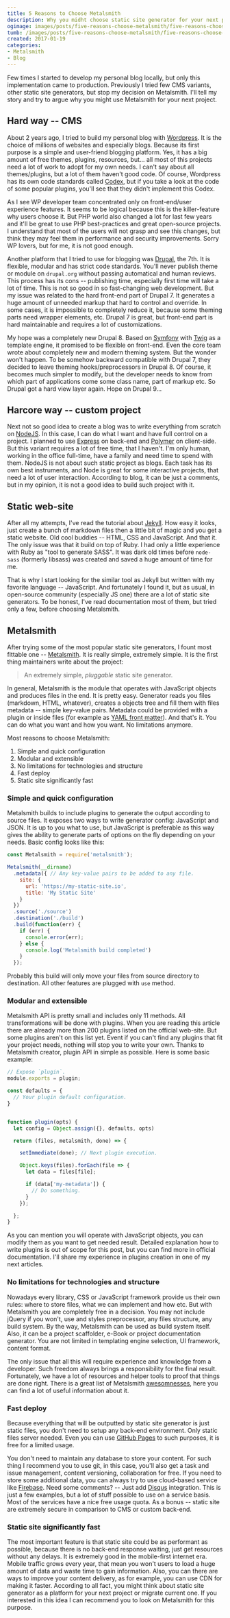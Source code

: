```yaml
---
title: 5 Reasons to Choose Metalsmith
description: Why you midht choose static site generator for your next project?
ogimage: images/posts/five-reasons-choose-metalsmith/five-reasons-choose-metalsmith-og.jpg
tumb: /images/posts/five-reasons-choose-metalsmith/five-reasons-choose-metalsmith
created: 2017-01-19
categories:
- Metalsmith
- Blog
---
```

Few times I started to develop my personal blog locally, but only this implementation came to production. Previously I tried few CMS variants, other static site generators, but stop my decision on Metalsmith. I'll tell my story and try to argue why you might use Metalsmith for your next project.

## Hard way -- CMS
About 2 years ago, I tried to build my personal blog with [Wordpress](https://wordpress.org/). It is the choice of millions of websites and especially blogs. Because its first purpose is a simple and user-friend blogging platform. Yes, it has a big amount of free themes, plugins, resources, but... all most of this projects need a lot of work to adopt for my own needs. I can't say about all themes/plugins, but a lot of them haven't good code. Of course, Wordpress has its own code standards called [Codex](https://codex.wordpress.org/), but if you take a look at the code of some popular plugins, you'll see that they didn't implement this Codex.

As I see WP developer team concentrated only on front-end/user experience features. It seems to be logical because this is the killer-feature why users choose it. But PHP world also changed a lot for last few years and it'll be great to use PHP best-practices and great open-source projects. I understand that most of the users will not grasp and see this changes, but think they may feel them in performance and security improvements. Sorry WP lovers, but for me, it is not good enough.

Another platform that I tried to use for blogging was [Drupal](https://www.drupal.org/), the 7th. It is flexible, modular and has strict code standards. You'll never publish theme or module on `drupal.org` without passing automatical and human reviews. This process has its cons -- publishing time, especially first time will take a lot of time. This is not so good in so fast-changing web development. But my issue was related to the hard front-end part of Drupal 7. It generates a huge amount of unneeded markup that hard to control and override. In some cases, it is impossible to completely reduce it, because some theming parts need wrapper elements, etc. Drupal 7 is great, but front-end part is hard maintainable and requires a lot of customizations.

My hope was a completely new Drupal 8. Based on [Symfony](https://symfony.com/) with [Twig](http://twig.sensiolabs.org/) as a template engine, it promised to be flexible on front-end. Even the core team wrote about completely new and modern theming system. But the wonder won't happen. To be somehow backward compatible with Drupal 7, they decided to leave theming hooks/preprocessors in Drupal 8. Of course, it becomes much simpler to modify, but the developer needs to know from which part of applications come some class name, part of markup etc. So Drupal got a hard view layer again. Hope on Drupal 9...

## Harcore way -- custom project
Next not so good idea to create a blog was to write everything from scratch on [NodeJS](https://nodejs.org). In this case, I can do what I want and have full control on a project. I planned to use [Express](http://expressjs.com/) on back-end and [Polymer](https://www.polymer-project.org/) on client-side. But this variant requires a lot of free time, that I haven't. I'm only human, working in the office full-time, have a family and need time to spend with them. NodeJS is not about such static project as blogs. Each task has its own best instruments, and Node is great for some interactive projects, that need a lot of user interaction. According to blog, it can be just a comments, but in my opinion, it is not a good idea to build such project with it.

## Static web-site
After all my attempts, I've read the tutorial about [Jekyll](https://jekyllrb.com/). How easy it looks, just create a bunch of markdown files then a little bit of magic and you get a static website. Old cool buddies -- HTML, CSS and JavaScript. And that it. The only issue was that it build on top of Ruby. I had only a little experience with Ruby as "tool to generate SASS". It was dark old times before `node-sass` (formerly libsass) was created and saved a huge amount of time for me.

That is why I start looking for the similar tool as Jekyll but written with my favorite language -- JavaScript. And fortunately I found it, but as usual, in open-source community (especially JS one) there are a lot of static site generators. To be honest, I've read documentation most of them, but tried only a few, before choosing Metalsmith.

## Metalsmith
After trying some of the most popular static site generators, I fount most fittable one -- [Metalsmith](http://www.metalsmith.io/). It is really simple, extremely simple. It is the first thing maintainers write about the project:

> An extremely simple, _pluggable_ static site generator.

In general, Metalsmith is the module that operates with JavaScript objects and produces files in the end. It is pretty easy. Generator reads you files (markdown, HTML, whatever), creates a  objects tree and fill them with files metadata -- simple key-value pairs. Metadata could be provided with a plugin or inside files (for example as [YAML front matter](http://assemble.io/docs/YAML-front-matter.html)). And that's it. You can do what you want and how you want. No limitations anymore.

Most reasons to choose Metalsmith:
1. Simple and quick configuration
2. Modular and extensible
3. No limitations for technologies and structure
4. Fast deploy
5. Static site significantly fast

### Simple and quick configuration
Metalsmith builds to include plugins to generate the output according to source files. It exposes two ways to write generator config: JavaScript and JSON. It is up to you what to use, but JavaScript is preferable as this way gives the ability to generate parts of options on the fly depending on your needs. Basic config looks like this:

```js
const Metalsmith = require('metalsmith');

Metalsmith(__dirname)
  .metadata({ // Any key-value pairs to be added to any file.
    site: {
      url: 'https://my-static-site.io',
      title: 'My Static Site'
    }
  })
  .source('./source')
  .destination('./build')
  .build(function(err) {
    if (err) {
      console.error(err);
    } else {
      console.log('Metalsmith build completed')
    }
  });
```

Probably this build will only move your files from source directory to destination. All other features are plugged with `use` method.

### Modular and extensible
Metalsmith API is pretty small and includes only 11 methods. All transformations will be done with plugins. When you are reading this article there are already more than 200 plugins listed on the official web-site. But some plugins aren't on this list yet. Event if you can't find any plugins that fit your project needs, nothing will stop you to write your own. Thanks to Metalsmith creator, plugin API in simple as possible. Here is some basic example:

```js
// Expose `plugin`.
module.exports = plugin;

const defaults = {
  // Your plugin default configuration.
}


function plugin(opts) {
  let config = Object.assign({}, defaults, opts)

  return (files, metalsmith, done) => {

    setImmediate(done); // Next plugin execution.

    Object.keys(files).forEach(file => {
      let data = files[file];

      if (data['my-metadata']) {
        // Do something.
      }
    });

  };
}
```

As you can mention you will operate with JavaScript objects, you can modify them as you want to get needed result. Detailed explanation how to write plugins is out of scope for this post, but you can find more in official documentation. I'll share my experience in plugins creation in one of my next articles.

### No limitations for technologies and structure
Nowadays every library, CSS or JavaScript framework provide us their own rules: where to store files, what we can implement and how etc. But with Metalsmith you are completely free in a decision. You may not include jQuery if you won't, use and styles preprocessor, any files structure, any build system. By the way, Metalsmith can be used as build system itself. Also, it can be a project scaffolder, e-Book or project documentation generator. You are not limited in templating engine selection, UI framework, content format.

The only issue that all this will require experience and knowledge from a developer. Such freedom always brings a responsibility for the final result. Fortunately, we have a lot of resources and helper tools to proof that things are done right. There is a great list of Metalsmith [awesomnesses](https://github.com/metalsmith/awesome-metalsmith), here you can find a lot of useful information about it.

### Fast deploy
Because everything that will be outputted by static site generator is just static files, you don't need to setup any back-end environment. Only static files server needed. Even you can use [GitHub Pages](https://pages.github.com/) to such purposes, it is free for a limited usage.

You don't need to maintain any database to store your content. For such thing I recommend you to use git, in this case, you'll also get a task and issue management, content versioning, collaboration for free. If you need to store some additional data, you can always try to use cloud-based service like [Firebase](https://firebase.google.com/). Need some comments? -- Just add [Disqus](https://disqus.com/) integration. This is just a few examples, but a lot of stuff possible to use on a service basis. Most of the services have a nice free usage quota. As a bonus -- static site are extremely secure in comparison to CMS or custom back-end.

### Static site significantly fast
The most important feature is that static site could be as performant as possible, because there is no back-end response waiting, just get resources without any delays. It is extremely good in the mobile-first internet era. Mobile traffic grows every year, that mean you won't users to load a huge amount of data and waste time to gain information. Also, you can there are ways to improve your content delivery, as for example, you can use CDN for making it faster. According to all fact, you might think about static site generator as a platform for your next project or migrate current one. If you interested in this idea I can recommend you to look on Metalsmith for this purpose.
